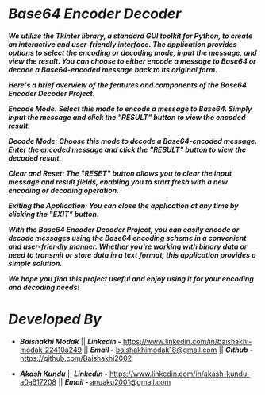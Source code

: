 # ***Base64 Encoder Decoder***

***We utilize the Tkinter library, a standard GUI toolkit for Python, to create an interactive and user-friendly interface. The application provides options to select the encoding or decoding mode, input the message, and view the result. You can choose to either encode a message to Base64 or decode a Base64-encoded message back to its original form.***

***Here's a brief overview of the features and components of the Base64 Encoder Decoder Project:***

***Encode Mode: Select this mode to encode a message to Base64. Simply input the message and click the "RESULT" button to view the encoded result.***

***Decode Mode: Choose this mode to decode a Base64-encoded message. Enter the encoded message and click the "RESULT" button to view the decoded result.***

***Clear and Reset: The "RESET" button allows you to clear the input message and result fields, enabling you to start fresh with a new encoding or decoding operation.***

***Exiting the Application: You can close the application at any time by clicking the "EXIT" button.***

***With the Base64 Encoder Decoder Project, you can easily encode or decode messages using the Base64 encoding scheme in a convenient and user-friendly manner. Whether you're working with binary data or need to transmit or store data in a text format, this application provides a simple solution.***

***We hope you find this project useful and enjoy using it for your encoding and decoding needs!***

# ***Developed By***

- ***Baishakhi Modak*** || ***Linkedin -*** https://www.linkedin.com/in/baishakhi-modak-22410a249 || ***Email -*** baishakhimodak18@gmail.com || ***Github -*** https://github.com/Baishakhi2002
* ***Akash Kundu*** || ***Linkedin -*** https://www.linkedin.com/in/akash-kundu-a0a617208 || ***Email -*** anuaku2001@gmail.com
